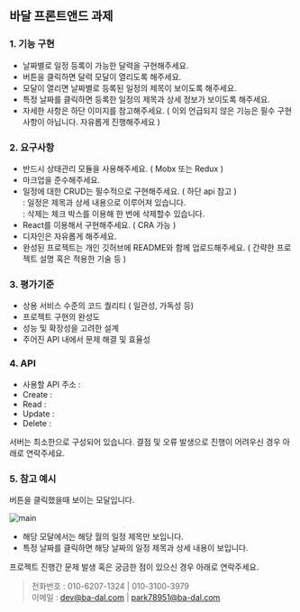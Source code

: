 ## 바달 프론트앤드 과제

### 1. 기능 구현

- 날짜별로 일정 등록이 가능한 달력을 구현해주세요.
- 버튼을 클릭하면 달력 모달이 열리도록 해주세요.
- 모달이 열리면 날짜별로 등록된 일정의 제목이 보이도록 해주세요.
- 특정 날짜를 클릭하면 등록한 일정의 제목과 상세 정보가 보이도록 해주세요.
- 자세한 사항은 하단 이미지를 참고해주세요.
  ( 이외 언급되지 않은 기능은 필수 구현사항이 아닙니다. 자유롭게 진행해주세요 )

### 2. 요구사항

- 반드시 상태관리 모듈을 사용해주세요. ( Mobx 또는 Redux )
- 마크업을 준수해주세요.
- 일정에 대한 CRUD는 필수적으로 구현해주세요. ( 하단 api 참고 )<br/>
  : 일정은 제목과 상세 내용으로 이루어져 있습니다.<br/>
  : 삭제는 체크 박스를 이용해 한 번에 삭제할수 있습니다.<br/>
- React를 이용해서 구현해주세요. ( CRA 가능 )
- 디자인은 자유롭게 해주세요.
- 완성된 프로젝트는 개인 깃허브에 README와 함께 업로드해주세요.
  ( 간략한 프로젝트 설명 혹은 적용한 기술 등 )

### 3. 평가기준

- 상용 서비스 수준의 코드 퀄리티 ( 일관성, 가독성 등)
- 프로젝트 구현의 완성도
- 성능 및 확장성을 고려한 설계
- 주어진 API 내에서 문제 해결 및 효율성

### 4. API

- 사용할 API 주소 :
- Create :
- Read :
- Update :
- Delete :

서버는 최소한으로 구성되어 있습니다.
결점 및 오류 발생으로 진행이 어려우신 경우 아래로 연락주세요.

### 5. 참고 예시

버튼을 클릭했을때 보이는 모달입니다.

![main](https://user-images.githubusercontent.com/26263255/87135251-c27c4200-c2d4-11ea-917e-650ef5480ec7.png)

- 해당 모달에서는 해당 월의 일정 제목만 보입니다.
- 특정 날짜를 클릭하면 해당 날짜의 일정 제목과 상세 내용이 보입니다.

프로젝트 진행간 문제 발생 혹은 궁금한 점이 있으신 경우 아래로 연락주세요.

> 전화번호 : 010-6207-1324 | 010-3100-3979<br/>
> 이메일 : dev@ba-dal.com | park78951@ba-dal.com
